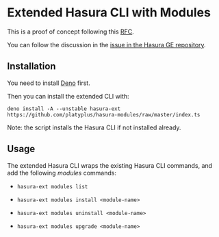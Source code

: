 # Extended Hasura CLI with Modules

This is a proof of concept following this [RFC](RFC.md).

You can follow the discussion in the [issue in the Hasura GE repository]().

## Installation

You need to install [Deno](https://deno.land/) first.

Then you can install the extended CLI with:

```
deno install -A --unstable hasura-ext https://github.com/platyplus/hasura-modules/raw/master/index.ts
```

Note: the script installs the Hasura CLI if not installed already.

## Usage

The extended Hasura CLI wraps the existing Hasura CLI commands, and add the following _modules_ commands:

- `hasura-ext modules list`

- `hasura-ext modules install <module-name>`

- `hasura-ext modules uninstall <module-name>`

- `hasura-ext modules upgrade <module-name>`
